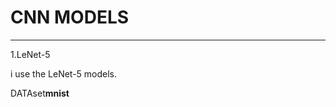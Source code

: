 # CNN MODELS
-------------------------------------
1.LeNet-5

i use the LeNet-5 models.

DATAset**mnist**

